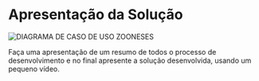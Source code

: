 # Apresentação da Solução
![DIAGRAMA DE CASO DE USO ZOONESES](https://github.com/ICEI-PUC-Minas-PMV-ADS/pmv-ads-2023-2-e5-proj-empext-t1-pmv-ads-2023-2-e5-proj-controledzoon/assets/91230711/2bb81f4f-3d71-422e-99ca-a6937dc2f709)



Faça uma apresentação de um resumo de todos o processo de desenvolvimento e no final apresente a solução desenvolvida, usando um pequeno vídeo.
